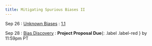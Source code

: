 ```yaml
---
title: Mitigating Spurious Biases II
---
```


Sep 26
: [Unknown Biases](#)
  : [1.1](#)

Sep 28
: [Bias Discovery](#)
: **Project Proposal Due**{: .label .label-red } by 11:59pm PT

<!-- Sep 30
: [Variables & Objects](#)
  : [1.2](#), [2.1](#)

Oct 1
: **Lab**{: .label .label-purple } [Intro to Java](#)

Oct 2
: [Tracing, IntLists, & Recursion](#)
  : [2.1](#)
: **HW 1 due**{: .label .label-red } -->




